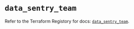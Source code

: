 # `data_sentry_team`

Refer to the Terraform Registory for docs: [`data_sentry_team`](https://registry.terraform.io/providers/jianyuan/sentry/0.12.1/docs/data-sources/team).
